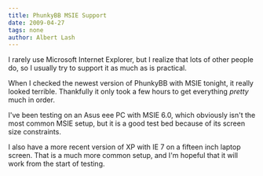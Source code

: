 ```yaml
---
title: PhunkyBB MSIE Support
date: 2009-04-27
tags: none
author: Albert Lash
---
```

I rarely use Microsoft Internet Explorer, but I realize that lots of other people do, so I usually try to support it as much as is practical.

When I checked the newest version of PhunkyBB with MSIE tonight, it really looked terrible. Thankfully it only took a few hours to get everything *pretty* much in order.

I've been testing on an Asus eee PC with MSIE 6.0, which obviously isn't the most common MSIE setup, but it is a good test bed because of its screen size constraints.

I also have a more recent version of XP with IE 7 on a fifteen inch laptop screen. That is a much more common setup, and I'm hopeful that it will work from the start of testing.

